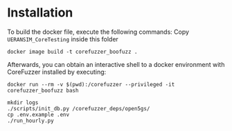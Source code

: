 # Installation
To build the docker file, execute the following commands:
Copy ``UERANSIM_CoreTesting`` inside this folder
```shell
docker image build -t corefuzzer_boofuzz .
```
Afterwards, you can obtain an interactive shell to a docker environment with 
CoreFuzzer installed by executing:
```shell
docker run --rm -v $(pwd):/corefuzzer --privileged -it corefuzzer_boofuzz bash
```

```shell
mkdir logs
./scripts/init_db.py /corefuzzer_deps/open5gs/
cp .env.example .env
./run_hourly.py
```